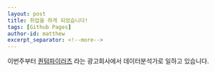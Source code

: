 ```yaml
---
layout: post
title: 취업을 하게 되었습니다!
tags: [Github Pages]
author-id: matthew
excerpt_separator: <!--more-->
---
```


이번주부터 [퀀텀파이러츠](https://www.quantumpirates.com/) 라는 광고회사에서 데이터분석가로 일하고 있습니다. <!--more-->

